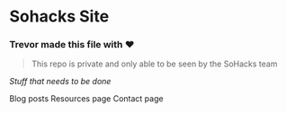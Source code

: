 # Sohacks Site

### Trevor made this file with ♥️

> This repo is private and only able to be seen by the SoHacks team

*Stuff that needs to be done*

Blog posts
Resources page
Contact page
